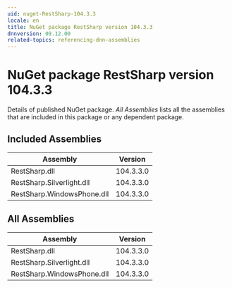 ```yaml
---
uid: nuget-RestSharp-104.3.3
locale: en
title: NuGet package RestSharp version 104.3.3
dnnversion: 09.12.00
related-topics: referencing-dnn-assemblies
---
```


# NuGet package RestSharp version 104.3.3
Details of published NuGet package.
*All Assemblies* lists all the assemblies that are included in this package or any dependent package.

## Included Assemblies

|Assembly|Version|
|---|---|
|RestSharp.dll|104.3.3.0|
|RestSharp.Silverlight.dll|104.3.3.0|
|RestSharp.WindowsPhone.dll|104.3.3.0|

## All Assemblies

|Assembly|Version|
|---|---|
|RestSharp.dll|104.3.3.0|
|RestSharp.Silverlight.dll|104.3.3.0|
|RestSharp.WindowsPhone.dll|104.3.3.0|

